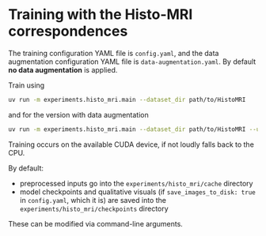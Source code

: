 # Training with the Histo-MRI correspondences

The training configuration YAML file is `config.yaml`, and the data augmentation configuration YAML file is `data-augmentation.yaml`. By default **no data augmentation** is applied.

Train using

```zsh
uv run -m experiments.histo_mri.main --dataset_dir path/to/HistoMRI
```

and for the version with data augmentation

```zsh
uv run -m experiments.histo_mri.main --dataset_dir path/to/HistoMRI --use_data_augmentation
```

Training occurs on the available CUDA device, if not loudly falls back to the CPU.

By default:

- preprocessed inputs go into the `experiments/histo_mri/cache` directory
- model checkpoints and qualitative visuals (if `save_images_to_disk: true` in `config.yaml`, which it is) are saved into the `experiments/histo_mri/checkpoints` directory

These can be modified via command-line arguments.


